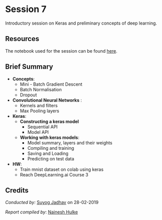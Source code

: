 # Session 7

Introductory session on Keras and preliminary concepts of deep learning.

## Resources

The notebook used for the session can be found [here](./Session%206.ipynb).

## Brief Summary

- **Concepts**:
  - Mini - Batch Gradient Descent		
  - Batch Normalisation
  - Dropout
- **Convolutional Neural Networks** :
  - Kernels and filters
  - Max Pooling layers
- **Keras**:
  - **Constructing a keras model**
    - Sequential API
    - Model API
  - **Working with keras models**:
    - Model summary, layers and their weights
    - Compiling and training
    - Saving and Loading
    - Predicting on test data
- **HW**:
  - Train mnist dataset on colab using keras
  - Reach DeepLearning.ai Course 3

## Credits

*Conducted by:* [Suyog Jadhav](https://github.com/IAmSuyogJadhav) on 28-02-2019

*Report compiled by*: [Nainesh Hulke](https://github.com/naineshhulke)
